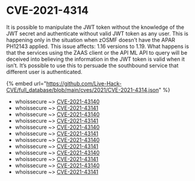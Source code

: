 # CVE-2021-4314

It is possible to manipulate the JWT token without the knowledge of the JWT secret and authenticate without valid JWT token as any user. This is happening only in the situation when zOSMF doesn’t have the APAR PH12143 applied. This issue affects: 1.16 versions to 1.19. What happens is that the services using the ZAAS client or the API ML API to query will be deceived into believing the information in the JWT token is valid when it isn’t. It’s possible to use this to persuade the southbound service that different user is authenticated.

{% embed url="https://github.com/Live-Hack-CVE/full_database/blob/main/cves/2021/CVE-2021-4314.json" %}


* whoissecure ~> [CVE-2021-43140](https://www.alice-snow.ru/2021/database/cve-2021-4314/cve-2021-43140-whoissecure)
* whoissecure ~> [CVE-2021-43141](https://www.alice-snow.ru/2021/database/cve-2021-4314/cve-2021-43141-whoissecure)
* whoissecure ~> [CVE-2021-43140](https://www.alice-snow.ru/2021/database/cve-2021-4314/cve-2021-43140-whoissecure)
* whoissecure ~> [CVE-2021-43141](https://www.alice-snow.ru/2021/database/cve-2021-4314/cve-2021-43141-whoissecure)
* whoissecure ~> [CVE-2021-43140](https://www.alice-snow.ru/2021/database/cve-2021-4314/cve-2021-43140-whoissecure)
* whoissecure ~> [CVE-2021-43141](https://www.alice-snow.ru/2021/database/cve-2021-4314/cve-2021-43141-whoissecure)
* whoissecure ~> [CVE-2021-43140](https://www.alice-snow.ru/2021/database/cve-2021-4314/cve-2021-43140-whoissecure)
* whoissecure ~> [CVE-2021-43141](https://www.alice-snow.ru/2021/database/cve-2021-4314/cve-2021-43141-whoissecure)
* whoissecure ~> [CVE-2021-43140](https://www.alice-snow.ru/2021/database/cve-2021-4314/cve-2021-43140-whoissecure)
* whoissecure ~> [CVE-2021-43141](https://www.alice-snow.ru/2021/database/cve-2021-4314/cve-2021-43141-whoissecure)
* whoissecure ~> [CVE-2021-43140](https://www.alice-snow.ru/2021/database/cve-2021-4314/cve-2021-43140-whoissecure)
* whoissecure ~> [CVE-2021-43141](https://www.alice-snow.ru/2021/database/cve-2021-4314/cve-2021-43141-whoissecure)